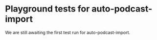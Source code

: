 # Playground tests for auto-podcast-import
We are still awaiting the first test run for auto-podcast-import.

